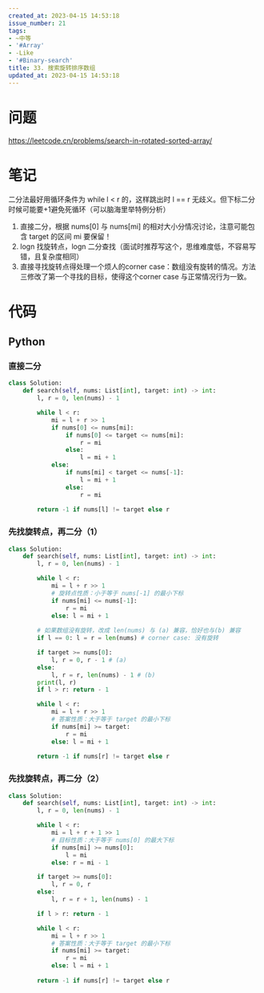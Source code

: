 ```yaml
---
created_at: 2023-04-15 14:53:18
issue_number: 21
tags:
- ~中等
- '#Array'
- -Like
- '#Binary-search'
title: 33. 搜索旋转排序数组
updated_at: 2023-04-15 14:53:18
---
```


# 问题

https://leetcode.cn/problems/search-in-rotated-sorted-array/

# 笔记

二分法最好用循环条件为 while l < r 的，这样跳出时 l == r 无歧义。但下标二分时候可能要+1避免死循环（可以脑海里举特例分析）

1. 直接二分，根据 nums[0] 与 nums[mi] 的相对大小分情况讨论，注意可能包含 target 的区间 mi 要保留！
2. logn 找旋转点，logn 二分查找（面试时推荐写这个，思维难度低，不容易写错，且复杂度相同）
3. 直接寻找旋转点得处理一个烦人的corner case：数组没有旋转的情况。方法三修改了第一个寻找的目标，使得这个corner case 与正常情况行为一致。

# 代码

## Python

### 直接二分

```python
class Solution:
    def search(self, nums: List[int], target: int) -> int:
        l, r = 0, len(nums) - 1

        while l < r:
            mi = l + r >> 1
            if nums[0] <= nums[mi]:
                if nums[0] <= target <= nums[mi]:
                    r = mi
                else:
                    l = mi + 1
            else:
                if nums[mi] < target <= nums[-1]:
                    l = mi + 1
                else:
                    r = mi
        
        return -1 if nums[l] != target else r

```

### 先找旋转点，再二分（1）

```python
class Solution:
    def search(self, nums: List[int], target: int) -> int:
        l, r = 0, len(nums) - 1

        while l < r:
            mi = l + r >> 1
            # 旋转点性质：小于等于 nums[-1] 的最小下标
            if nums[mi] <= nums[-1]:
                r = mi
            else: l = mi + 1
        
        # 如果数组没有旋转，改成 len(nums) 与 (a) 兼容，恰好也与(b) 兼容
        if l == 0: l = r = len(nums) # corner case: 没有旋转

        if target >= nums[0]:
            l, r = 0, r - 1 # (a)
        else:
            l, r = r, len(nums) - 1 # (b)
        print(l, r)
        if l > r: return - 1

        while l < r:
            mi = l + r >> 1
            # 答案性质：大于等于 target 的最小下标
            if nums[mi] >= target:
                r = mi
            else: l = mi + 1
        
        return -1 if nums[r] != target else r
```

### 先找旋转点，再二分（2）

```python
class Solution:
    def search(self, nums: List[int], target: int) -> int:
        l, r = 0, len(nums) - 1

        while l < r:
            mi = l + r + 1 >> 1
            # 目标性质：大于等于 nums[0] 的最大下标
            if nums[mi] >= nums[0]:
                l = mi
            else: r = mi - 1

        if target >= nums[0]:
            l, r = 0, r
        else:
            l, r = r + 1, len(nums) - 1

        if l > r: return - 1

        while l < r:
            mi = l + r >> 1
            # 答案性质：大于等于 target 的最小下标
            if nums[mi] >= target:
                r = mi
            else: l = mi + 1
        
        return -1 if nums[r] != target else r
```


